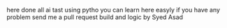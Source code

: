 here done all ai tast using pytho
you can learn here easyly 
if you have any problem send me a pull request 
build and logic by Syed Asad
